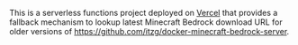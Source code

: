 This is a serverless functions project deployed on [Vercel](https://vercel.com/) that provides a fallback mechanism to lookup latest Minecraft Bedrock download URL for older versions of https://github.com/itzg/docker-minecraft-bedrock-server.

